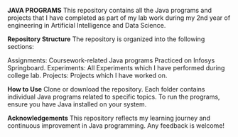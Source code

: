 **JAVA PROGRAMS**
This repository contains all the Java programs and projects that I have completed as part of my lab work during my 2nd year of engineering in Artificial Intelligence and Data Science.

**Repository Structure**
The repository is organized into the following sections:

Assignments: Coursework-related Java programs Practiced on Infosys Springboard.
Experiments: All Experiments which I have performed during college lab.
Projects: Projects which I have worked on.

**How to Use**
Clone or download the repository.
Each folder contains individual Java programs related to specific topics.
To run the programs, ensure you have Java installed on your system.

**Acknowledgements**
This repository reflects my learning journey and continuous improvement in Java programming. Any feedback is welcome!

